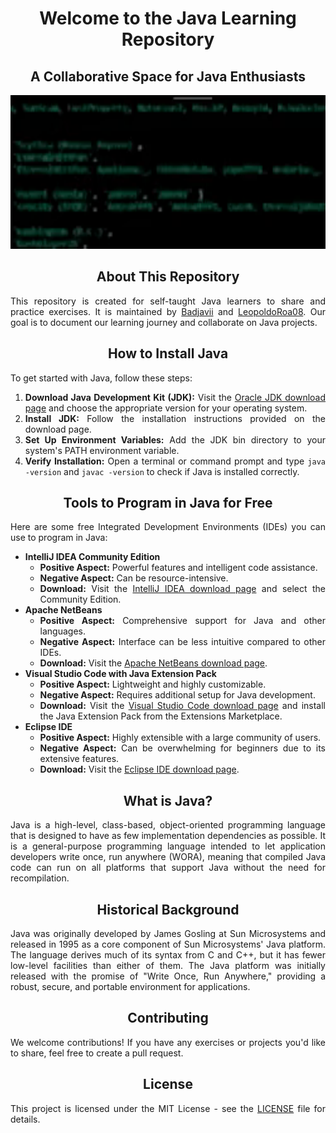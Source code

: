<!--! Title !-->

<h1 align="center">Welcome to the Java Learning Repository</h1>
<h2 align="center">A Collaborative Space for Java Enthusiasts</h2>

<p align="center">
  <img src="https://github.com/Badjavii/Learning-Java/blob/main/code.gif" width="798" height="246">
</p>

<!--! About This Repository !-->

<h2 align="center">About This Repository</h2>

<div style="text-align:justify;">
    <p>This repository is created for self-taught Java learners to share and practice exercises. It is maintained by <a href="https://badjavii.github.io/">Badjavii</a> and <a href="https://github.com/LeopoldoRoa08/">LeopoldoRoa08</a>. Our goal is to document our learning journey and collaborate on Java projects.</p>
</div>

<!--! How to Install Java !-->

<h2 align="center">How to Install Java</h2>

<div style="text-align:justify;">
    <p>To get started with Java, follow these steps:</p>
    <ol>
        <li><b>Download Java Development Kit (JDK):</b> Visit the <a href="https://www.oracle.com/java/technologies/javase-downloads.html">Oracle JDK download page</a> and choose the appropriate version for your operating system.</li>
        <li><b>Install JDK:</b> Follow the installation instructions provided on the download page.</li>
        <li><b>Set Up Environment Variables:</b> Add the JDK bin directory to your system's PATH environment variable.</li>
        <li><b>Verify Installation:</b> Open a terminal or command prompt and type <code>java -version</code> and <code>javac -version</code> to check if Java is installed correctly.</li>
    </ol>
</div>

<!--! Tools to Program in Java for Free !-->

<h2 align="center">Tools to Program in Java for Free</h2>

<div style="text-align:justify;">
    <p>Here are some free Integrated Development Environments (IDEs) you can use to program in Java:</p>
    <ul>
        <li>
            <b>IntelliJ IDEA Community Edition</b>
            <ul>
                <li><b>Positive Aspect:</b> Powerful features and intelligent code assistance.</li>
                <li><b>Negative Aspect:</b> Can be resource-intensive.</li>
                <li><b>Download:</b> Visit the <a href="https://www.jetbrains.com/idea/download/">IntelliJ IDEA download page</a> and select the Community Edition.</li>
            </ul>
        </li>
        <li>
            <b>Apache NetBeans</b>
            <ul>
                <li><b>Positive Aspect:</b> Comprehensive support for Java and other languages.</li>
                <li><b>Negative Aspect:</b> Interface can be less intuitive compared to other IDEs.</li>
                <li><b>Download:</b> Visit the <a href="https://netbeans.apache.org/download/index.html">Apache NetBeans download page</a>.</li>
            </ul>
        </li>
        <li>
            <b>Visual Studio Code with Java Extension Pack</b>
            <ul>
                <li><b>Positive Aspect:</b> Lightweight and highly customizable.</li>
                <li><b>Negative Aspect:</b> Requires additional setup for Java development.</li>
                <li><b>Download:</b> Visit the <a href="https://code.visualstudio.com/">Visual Studio Code download page</a> and install the Java Extension Pack from the Extensions Marketplace.</li>
            </ul>
        </li>
        <li>
            <b>Eclipse IDE</b>
            <ul>
                <li><b>Positive Aspect:</b> Highly extensible with a large community of users.</li>
                <li><b>Negative Aspect:</b> Can be overwhelming for beginners due to its extensive features.</li>
                <li><b>Download:</b> Visit the <a href="https://www.eclipse.org/downloads/">Eclipse IDE download page</a>.</li>
            </ul>
        </li>
    </ul>
</div>

<!--! What is Java? !-->

<h2 align="center">What is Java?</h2>

<div style="text-align:justify;">
    <p>Java is a high-level, class-based, object-oriented programming language that is designed to have as few implementation dependencies as possible. It is a general-purpose programming language intended to let application developers write once, run anywhere (WORA), meaning that compiled Java code can run on all platforms that support Java without the need for recompilation.</p>
</div>

<!--! Historical Background !-->

<h2 align="center">Historical Background</h2>

<div style="text-align:justify;">
    <p>Java was originally developed by James Gosling at Sun Microsystems and released in 1995 as a core component of Sun Microsystems' Java platform. The language derives much of its syntax from C and C++, but it has fewer low-level facilities than either of them. The Java platform was initially released with the promise of "Write Once, Run Anywhere," providing a robust, secure, and portable environment for applications.</p>
</div>

<!--! Contributing !-->

<h2 align="center">Contributing</h2>

<div style="text-align:justify;">
    <p>We welcome contributions! If you have any exercises or projects you'd like to share, feel free to create a pull request.</p>
</div>

<!--! License !-->

<h2 align="center">License</h2>

<div style="text-align:justify;">
    <p>This project is licensed under the MIT License - see the <a href="LICENSE">LICENSE</a> file for details.</p>
</div>
